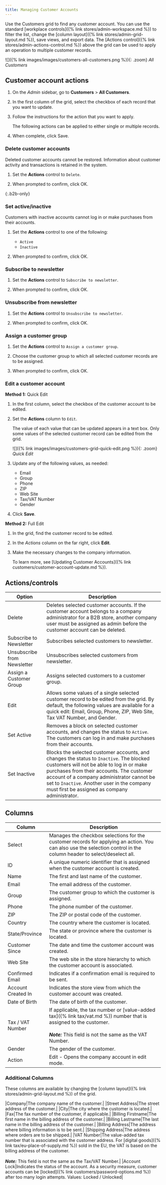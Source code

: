 ```yaml
---
title: Managing Customer Accounts
---
```


Use the Customers grid to find any customer account. You can use the standard [workplace controls]({% link stores/admin-workspace.md %}) to filter the list, change the [column layout]({% link stores/admin-grid-layout.md %}), save views, and export data. The [Actions control]({% link stores/admin-actions-control.md %}) above the grid can be used to apply an operation to multiple customer records.

![]({% link images/images/customers-all-customers.png %}){: .zoom}
_All Customers_

## Customer account actions

1. On the _Admin_ sidebar, go to **Customers** > **All Customers**.

1. In the first column of the grid, select the checkbox of each record that you want to update.

1. Follow the instructions for the action that you want to apply.

   The following actions can be applied to either single or multiple records.

1. When complete, click <span class="btn">Save</span>.

### Delete customer accounts

Deleted customer accounts cannot be restored. Information about customer activity and transactions is retained in the system.

1. Set the **Actions** control to `Delete`.

1. When prompted to confirm, click <span class="btn">OK</span>.

{:.b2b-only}
### Set active/inactive

Customers with inactive accounts cannot log in or make purchases from their accounts.

1. Set the **Actions** control to one of the following:

   - `Active`
   - `Inactive`

1. When prompted to confirm, click <span class="btn">OK</span>.

### Subscribe to newsletter

1. Set the **Actions** control to `Subscribe to newsletter`.

1. When prompted to confirm, click <span class="btn">OK</span>.

### Unsubscribe from newsletter

1. Set the **Actions** control to `Unsubscribe to newsletter`.

1. When prompted to confirm, click <span class="btn">OK</span>.

### Assign a customer group

1. Set the **Actions** control to `Assign a customer group`.

1. Choose the customer group to which all selected customer records are to be assigned.

1. When prompted to confirm, click <span class="btn">OK</span>.

### Edit a customer account

**Method 1:** Quick Edit

1. In the first column, select the checkbox of the customer account to be edited.

1. Set the **Actions** column to `Edit`.

   The value of each value that can be updated appears in a text box. Only some values of the selected customer record can be edited from the grid.

   ![]({% link images/images/customers-grid-quick-edit.png %}){: .zoom}
   _Quick Edit_

1. Update any of the following values, as needed:

   - Email
   - Group
   - Phone
   - ZIP
   - Web Site
   - Tax/VAT Number
   - Gender

1. Click **Save**.

**Method 2:** Full Edit

1. In the grid, find the customer record to be edited.

1. In the _Actions_ column on the far right, click **Edit**.

1. Make the necessary changes to the company information.

   To learn more, see [Updating Customer Accounts]({% link customers/customer-account-update.md %}).

## Actions/controls

|Option|Description|
|--- |--- |
|Delete|Deletes selected customer accounts. If the customer account belongs to a company administrator for a B2B store, another company user must be assigned as admin before the customer account can be deleted.|
|Subscribe to Newsletter|Subscribes selected customers to newsletter.|
|Unsubscribe from Newsletter|Unsubscribes selected customers from newsletter.|
|Assign a Customer Group|Assigns selected customers to a customer group.|
|Edit|Allows some values of a single selected customer record to be edited from the grid. By default, the following values are available for a quick edit: Email, Group, Phone, ZIP, Web Site, Tax VAT Number, and Gender.|
|<span class="b2b-only">Set Active</span>|Removes a block on selected customer accounts, and changes the status to `Active`. The customers can log in and make purchases from their accounts.|
|<span class="b2b-only">Set Inactive</span>|Blocks the selected customer accounts, and changes the status to `Inactive`. The blocked customers will not be able to log in or make purchases from their accounts. The customer account of a company administrator cannot be set to `Inactive`. Another user in the company must first be assigned as company administrator.|

## Columns

|Column|Description|
|--- |--- |
|Select|Manages the checkbox selections for the customer records for applying an action. You can also use the selection control in the column header to select/deselect all.|
|ID|A unique numeric identifier that is assigned when the customer account is created.|
|Name|The first and last name of the customer.|
|Email|The email address of the customer.|
|Group|The customer group to which the customer is assigned.|
|Phone|The phone number of the customer.|
|ZIP|The ZIP or postal code of the customer.|
|Country|The country where the customer is located.|
|State/Province|The state or province where the customer is located.|
|Customer Since|The date and time the customer account was created.|
|Web Site|The web site in the store hierarchy to which the customer account is associated.|
|Confirmed Email|Indicates if a confirmation email is required to be sent.|
|Account Created In|Indicates the store view from which the customer account was created.|
|Date of Birth|The date of birth of the customer.|
|Tax / VAT Number|If applicable, the tax number or [value-added tax]({% link tax/vat.md %}) number that is assigned to the customer. <br/><br/>**_Note:_** This field is not the same as the VAT Number.|
|Gender|The gender of the customer.|
|Action|Edit - Opens the company account in edit mode.|

### Additional Columns

These columns are available by changing the [column layout]({% link stores/admin-grid-layout.md %}) of the grid.

|Company|The company name of the customer.|
|Street Address|The street address of the customer.|
|City|The city where the customer is located.|
|Fax|The fax number of the customer, if applicable.|
|Billing Firstname|The first name in the billing address of the customer.|
|Billing Lastname|The last name in the billing address of the customer.|
|Billing Address|The address where billing information is to be sent.|
|Shipping Address|The address where orders are to be shipped.|
|VAT Number|The value-added tax number that is associated with the customer address. For [digital goods]({% link tax/eu-place-of-supply.md %}) sold in the EU, the VAT is based on the billing address of the customer. <br/><br/>**_Note:_** This field is not the same as the Tax/VAT Number.|
|Account Lock|Indicates the status of the account. As a security measure, customer accounts can be [locked]({% link customers/password-options.md %}) after too many login attempts. Values: Locked / Unlocked|

